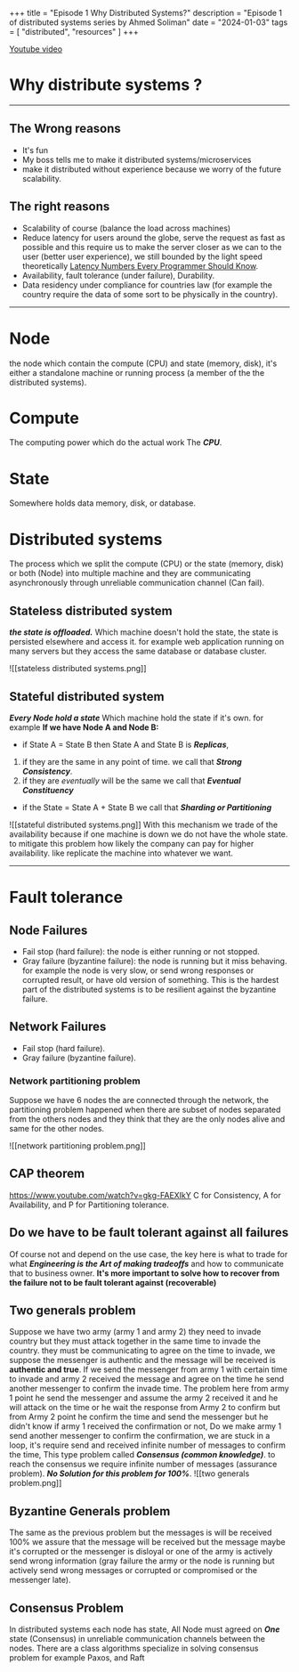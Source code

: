 +++
title = "Episode 1 Why Distributed Systems?"
description = "Episode 1 of distributed systems series by Ahmed Soliman"
date = "2024-01-03"
tags = [
    "distributed",
    "resources"
]
+++

[Youtube video](https://www.youtube.com/watch?v=s_p3I5CMGJw)

# Why distribute systems ?

---

## The Wrong reasons

- It's fun
- My boss tells me to make it distributed systems/microservices
- make it distributed without experience because we worry of the future scalability.

## The right reasons

- Scalability of course (balance the load across machines)
- Reduce latency for users around the globe, serve the request as fast as possible and this require us to make the server closer as we can to the user (better user experience), we still bounded by the light speed theoretically [Latency Numbers Every Programmer Should Know](https://gist.github.com/jboner/2841832).
- Availability, fault tolerance (under failure), Durability.
- Data residency under compliance for countries law (for example the country require the data of some sort to be physically in the country).

---

# Node

the node which contain the compute (CPU) and state (memory, disk), it's either a standalone machine or running process (a member of the the distributed systems).

# Compute

The computing power which do the actual work The ***CPU***.

# State

Somewhere holds data memory, disk, or database.

# Distributed systems

The process which we split the compute (CPU) or the state (memory, disk) or both (Node) into multiple machine and they are communicating asynchronously through unreliable communication channel (Can fail).

## Stateless distributed system

***the state is offloaded.***
Which machine doesn't hold the state, the state is persisted elsewhere and access it. for example web application running on many servers but they access the same database or database cluster.

![[stateless distributed systems.png]]

## Stateful distributed system

***Every Node hold a state***
Which machine hold the state if it's own. for example
**If we have Node A and Node B:**

- if State A = State B then State A and State B is ***Replicas***,

 1. if they are the same in any point of time. we call that ***Strong Consistency***.
 2. if they are *eventually* will be the same we call that ***Eventual Constituency***

- if the State = State A + State B we call that ***Sharding or Partitioning***

![[stateful distributed systems.png]]
With this mechanism we trade of the availability because if one machine is down we do not have the whole state. to mitigate this problem how likely the company can pay for higher availability. like replicate the machine into whatever we want.

---

# Fault tolerance

## Node Failures

- Fail stop (hard failure): the node is either running or not stopped.
- Gray failure (byzantine failure): the node is running but it miss behaving. for example the node is very slow, or send wrong responses or corrupted result, or have old version of something. This is the hardest part of the distributed systems is to be resilient against the byzantine failure.

## Network Failures

- Fail stop (hard failure).
- Gray failure (byzantine failure).

### Network partitioning problem

Suppose we have 6 nodes the are connected through the network, the partitioning problem happened when there are subset of nodes separated from the others nodes and they think that they are the only nodes alive and same for the other nodes.

![[network partitioning problem.png]]

## CAP theorem

<https://www.youtube.com/watch?v=gkg-FAEXIkY>
C for Consistency, A for Availability, and P for Partitioning tolerance.

## Do we have to be fault tolerant against all failures

Of course not and depend on the use case, the key here is what to trade for what ***Engineering is the Art of making tradeoffs*** and how to communicate that to business owner.
**It's more important to solve how to recover from the failure not to be fault tolerant against (recoverable)**

## Two generals problem

Suppose we have two army (army 1 and army 2) they need to invade country but they must attack together in the same time to invade the country.
they must be communicating to agree on the time to invade, we suppose the messenger is authentic and the message will be received is **authentic and true**.
If we send the messenger from army 1 with certain time to invade and army 2 received the message and agree on the time he send another messenger to confirm the invade time.
The problem here from army 1 point he send the messenger and assume the army 2 received it and he will attack on the time or he wait the response from Army 2 to confirm but from Army 2 point he confirm the time and send the messenger but he didn't know if army 1 received the confirmation or not, Do we make army 1 send another messenger to confirm the confirmation, we are stuck in a loop, it's require send and received infinite number of messages to confirm the time, This type problem called ***Consensus (common knowledge)***. to reach the consensus we require infinite number of messages (assurance problem). ***No Solution for this problem for 100%***.
![[two generals problem.png]]

## Byzantine Generals problem

The same as the previous problem but the messages is will be received 100% we assure that the message will be received but the message maybe it's corrupted or the messenger is disloyal or one of the army is actively send wrong information (gray failure the army or the node is running but actively send wrong messages or corrupted or compromised or the messenger late).

## Consensus Problem

In distributed systems each node has state, All Node must agreed on ***One*** state (Consensus) in unreliable communication channels between the nodes.
There are a class algorithms specialize in solving consensus problem for example Paxos, and Raft
